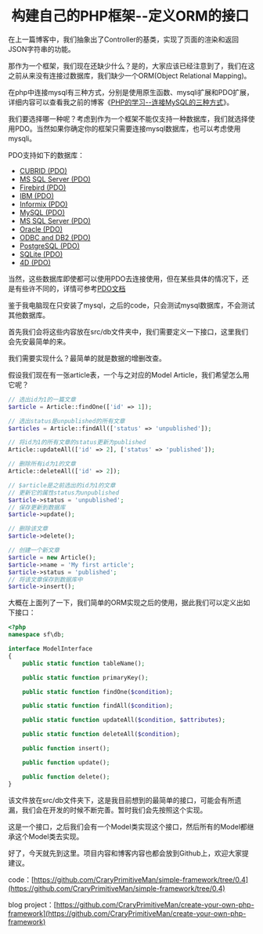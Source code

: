 #  构建自己的PHP框架--定义ORM的接口

在上一篇博客中，我们抽象出了Controller的基类，实现了页面的渲染和返回JSON字符串的功能。

那作为一个框架，我们现在还缺少什么？是的，大家应该已经注意到了，我们在这之前从来没有连接过数据库，我们缺少一个ORM(Object Relational Mapping)。

在php中连接mysql有三种方式，分别是使用原生函数、mysqli扩展和PDO扩展，详细内容可以查看我之前的博客《[PHP的学习--连接MySQL的三种方式](http://www.cnblogs.com/CraryPrimitiveMan/p/4385034.html)》。

我们要选择哪一种呢？考虑到作为一个框架不能仅支持一种数据库，我们就选择使用PDO。当然如果你确定你的框架只需要连接mysql数据库，也可以考虑使用mysqli。

PDO支持如下的数据库：

*   [CUBRID (PDO)](http://php.net/manual/zh/ref.pdo-cubrid.php)
*   [MS SQL Server (PDO)](http://php.net/manual/zh/ref.pdo-dblib.php)
*   [Firebird (PDO)](http://php.net/manual/zh/ref.pdo-firebird.php)
*   [IBM (PDO)](http://php.net/manual/zh/ref.pdo-ibm.php)
*   [Informix (PDO)](http://php.net/manual/zh/ref.pdo-informix.php)
*   [MySQL (PDO)](http://php.net/manual/zh/ref.pdo-mysql.php)
*   [MS SQL Server (PDO)](http://php.net/manual/zh/ref.pdo-sqlsrv.php)
*   [Oracle (PDO)](http://php.net/manual/zh/ref.pdo-oci.php)
*   [ODBC and DB2 (PDO)](http://php.net/manual/zh/ref.pdo-odbc.php)
*   [PostgreSQL (PDO)](http://php.net/manual/zh/ref.pdo-pgsql.php)
*   [SQLite (PDO)](http://php.net/manual/zh/ref.pdo-sqlite.php)
*   [4D (PDO)](http://php.net/manual/zh/ref.pdo-4d.php)

当然，这些数据库即使都可以使用PDO去连接使用，但在某些具体的情况下，还是有些许不同的，详情可参考[PDO文档](http://php.net/manual/zh/book.pdo.php)

鉴于我电脑现在只安装了mysql，之后的code，只会测试mysql数据库，不会测试其他数据库。

首先我们会将这些内容放在src/db文件夹中，我们需要定义一下接口，这里我们会先安最简单的来。

我们需要实现什么？最简单的就是数据的增删改查。

假设我们现在有一张article表，一个与之对应的Model Article，我们希望怎么用它呢？

```php
// 选出id为1的一篇文章
$article = Article::findOne(['id' => 1]);

// 选出status是unpublished的所有文章
$articles = Article::findAll(['status' => 'unpublished']);

// 将id为1的所有文章的status更新为published
Article::updateAll(['id' => 2], ['status' => 'published']);

// 删除所有id为1的文章
Article::deleteAll(['id' => 2]);

// $article是之前选出的id为1的文章
// 更新它的属性status为unpublished
$article->status = 'unpublished';
// 保存更新到数据库
$article->update();

// 删除该文章
$article->delete();

// 创建一个新文章
$article = new Article();
$article->name = 'My first article';
$article->status = 'published';
// 将该文章保存到数据库中
$article->insert();
```

大概在上面列了一下，我们简单的ORM实现之后的使用，据此我们可以定义出如下接口：

```php
<?php
namespace sf\db;

interface ModelInterface
{
    public static function tableName();

    public static function primaryKey();

    public static function findOne($condition);

    public static function findAll($condition);

    public static function updateAll($condition, $attributes);

    public static function deleteAll($condition);

    public function insert();

    public function update();

    public function delete();
}
```

该文件放在src/db文件夹下，这是我目前想到的最简单的接口，可能会有所遗漏，我们会在开发的时候不断完善。暂时我们会先按照这个实现。

这是一个接口，之后我们会有一个Model类实现这个接口，然后所有的Model都继承这个Model类去实现。

好了，今天就先到这里。项目内容和博客内容也都会放到Github上，欢迎大家提建议。

code：[https://github.com/CraryPrimitiveMan/simple-framework/tree/0.4](https://github.com/CraryPrimitiveMan/simple-framework/tree/0.4)

blog project：[https://github.com/CraryPrimitiveMan/create-your-own-php-framework](https://github.com/CraryPrimitiveMan/create-your-own-php-framework)
